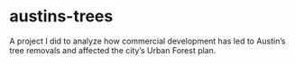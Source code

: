 # austins-trees
A project I did to analyze how commercial development has led to Austin’s tree removals and affected the city’s Urban Forest plan. 
